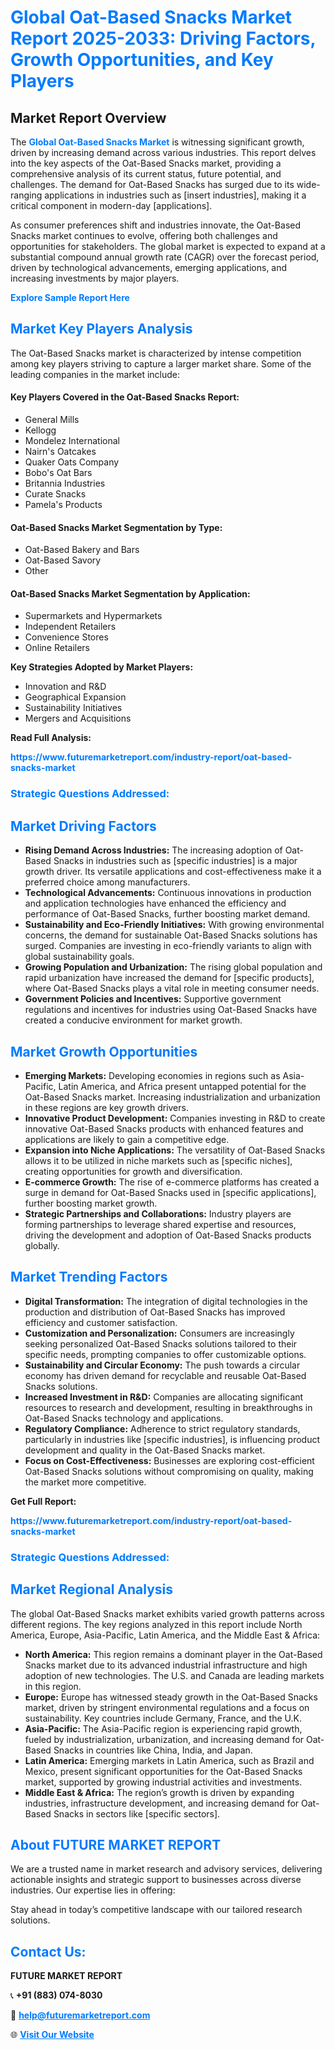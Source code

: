 <h1 style="color: #007BFF;">Global Oat-Based Snacks Market Report 2025-2033: Driving Factors, Growth Opportunities, and Key Players</h1>

<section id="overview">
<h2>Market Report Overview</h2>
<p>The <a href="https://www.futuremarketreport.com/industry-report/oat-based-snacks-market" style="color: #007BFF; text-decoration: none;"><strong>Global Oat-Based Snacks Market</strong></a> is witnessing significant growth, driven by increasing demand across various industries. This report delves into the key aspects of the Oat-Based Snacks market, providing a comprehensive analysis of its current status, future potential, and challenges. The demand for Oat-Based Snacks has surged due to its wide-ranging applications in industries such as [insert industries], making it a critical component in modern-day [applications].</p>
<p>As consumer preferences shift and industries innovate, the Oat-Based Snacks market continues to evolve, offering both challenges and opportunities for stakeholders. The global market is expected to expand at a substantial compound annual growth rate (CAGR) over the forecast period, driven by technological advancements, emerging applications, and increasing investments by major players.</p>
</section>

<section id="overview">
<p><a href="https://www.futuremarketreport.com/request-sample/reportId=51721" style="color: #007BFF; text-decoration: none;"><strong>Explore Sample Report Here</strong></a></p>
</section>

<section id="key-players">
<h2 style="color: #007BFF;">Market Key Players Analysis</h2>
<p>The Oat-Based Snacks market is characterized by intense competition among key players striving to capture a larger market share. Some of the leading companies in the market include:</p>
<h4>Key Players Covered in the Oat-Based Snacks Report:</h4>
<ul><li>General Mills</li><li>Kellogg</li><li>Mondelez International</li><li>Nairn&#039;s Oatcakes</li><li>Quaker Oats Company</li><li>Bobo&#039;s Oat Bars</li><li>Britannia Industries</li><li>Curate Snacks</li><li>Pamela&#039;s Products</li></ul>
<h4>Oat-Based Snacks Market Segmentation by Type:</h4>
<ul><li>Oat-Based Bakery and Bars</li><li>Oat-Based Savory</li><li>Other</li></ul>

<h4>Oat-Based Snacks Market Segmentation by Application:</h4>
<ul><li>Supermarkets and Hypermarkets</li><li>Independent Retailers</li><li>Convenience Stores</li><li>Online Retailers</li></ul>
<p><strong>Key Strategies Adopted by Market Players:</strong></p>
<ul>
<li>Innovation and R&D</li>
<li>Geographical Expansion</li>
<li>Sustainability Initiatives</li>
<li>Mergers and Acquisitions</li>
</ul>
</section>

<section>
<p><strong>Read Full Analysis: </strong></p><a href="https://www.futuremarketreport.com/industry-report/oat-based-snacks-market" style="color: #007BFF; text-decoration: none;"><strong>https://www.futuremarketreport.com/industry-report/oat-based-snacks-market</strong></a>
<h3 style="color: #007BFF;">Strategic Questions Addressed:</h3>
</section>

<section id="driving-factors">
<h2 style="color: #007BFF;">Market Driving Factors</h2>
<ul>
<li><strong>Rising Demand Across Industries:</strong> The increasing adoption of Oat-Based Snacks in industries such as [specific industries] is a major growth driver. Its versatile applications and cost-effectiveness make it a preferred choice among manufacturers.</li>
<li><strong>Technological Advancements:</strong> Continuous innovations in production and application technologies have enhanced the efficiency and performance of Oat-Based Snacks, further boosting market demand.</li>
<li><strong>Sustainability and Eco-Friendly Initiatives:</strong> With growing environmental concerns, the demand for sustainable Oat-Based Snacks solutions has surged. Companies are investing in eco-friendly variants to align with global sustainability goals.</li>
<li><strong>Growing Population and Urbanization:</strong> The rising global population and rapid urbanization have increased the demand for [specific products], where Oat-Based Snacks plays a vital role in meeting consumer needs.</li>
<li><strong>Government Policies and Incentives:</strong> Supportive government regulations and incentives for industries using Oat-Based Snacks have created a conducive environment for market growth.</li>
</ul>
</section>

<section id="growth-opportunities">
<h2 style="color: #007BFF;">Market Growth Opportunities</h2>
<ul>
<li><strong>Emerging Markets:</strong> Developing economies in regions such as Asia-Pacific, Latin America, and Africa present untapped potential for the Oat-Based Snacks market. Increasing industrialization and urbanization in these regions are key growth drivers.</li>
<li><strong>Innovative Product Development:</strong> Companies investing in R&D to create innovative Oat-Based Snacks products with enhanced features and applications are likely to gain a competitive edge.</li>
<li><strong>Expansion into Niche Applications:</strong> The versatility of Oat-Based Snacks allows it to be utilized in niche markets such as [specific niches], creating opportunities for growth and diversification.</li>
<li><strong>E-commerce Growth:</strong> The rise of e-commerce platforms has created a surge in demand for Oat-Based Snacks used in [specific applications], further boosting market growth.</li>
<li><strong>Strategic Partnerships and Collaborations:</strong> Industry players are forming partnerships to leverage shared expertise and resources, driving the development and adoption of Oat-Based Snacks products globally.</li>
</ul>
</section>

<section id="trending-factors">
<h2 style="color: #007BFF;">Market Trending Factors</h2>
<ul>
<li><strong>Digital Transformation:</strong> The integration of digital technologies in the production and distribution of Oat-Based Snacks has improved efficiency and customer satisfaction.</li>
<li><strong>Customization and Personalization:</strong> Consumers are increasingly seeking personalized Oat-Based Snacks solutions tailored to their specific needs, prompting companies to offer customizable options.</li>
<li><strong>Sustainability and Circular Economy:</strong> The push towards a circular economy has driven demand for recyclable and reusable Oat-Based Snacks solutions.</li>
<li><strong>Increased Investment in R&D:</strong> Companies are allocating significant resources to research and development, resulting in breakthroughs in Oat-Based Snacks technology and applications.</li>
<li><strong>Regulatory Compliance:</strong> Adherence to strict regulatory standards, particularly in industries like [specific industries], is influencing product development and quality in the Oat-Based Snacks market.</li>
<li><strong>Focus on Cost-Effectiveness:</strong> Businesses are exploring cost-efficient Oat-Based Snacks solutions without compromising on quality, making the market more competitive.</li>
</ul>
</section>

<section>
<p><strong>Get Full Report: </strong></p><a href="https://www.futuremarketreport.com/industry-report/oat-based-snacks-market" style="color: #007BFF; text-decoration: none;"><strong>https://www.futuremarketreport.com/industry-report/oat-based-snacks-market</strong></a>
<h3 style="color: #007BFF;">Strategic Questions Addressed:</h3>
</section>


<section id="regional-analysis">
<h2 style="color: #007BFF;">Market Regional Analysis</h2>
<p>The global Oat-Based Snacks market exhibits varied growth patterns across different regions. The key regions analyzed in this report include North America, Europe, Asia-Pacific, Latin America, and the Middle East & Africa:</p>
<ul>
<li><strong>North America:</strong> This region remains a dominant player in the Oat-Based Snacks market due to its advanced industrial infrastructure and high adoption of new technologies. The U.S. and Canada are leading markets in this region.</li>
<li><strong>Europe:</strong> Europe has witnessed steady growth in the Oat-Based Snacks market, driven by stringent environmental regulations and a focus on sustainability. Key countries include Germany, France, and the U.K.</li>
<li><strong>Asia-Pacific:</strong> The Asia-Pacific region is experiencing rapid growth, fueled by industrialization, urbanization, and increasing demand for Oat-Based Snacks in countries like China, India, and Japan.</li>
<li><strong>Latin America:</strong> Emerging markets in Latin America, such as Brazil and Mexico, present significant opportunities for the Oat-Based Snacks market, supported by growing industrial activities and investments.</li>
<li><strong>Middle East & Africa:</strong> The region’s growth is driven by expanding industries, infrastructure development, and increasing demand for Oat-Based Snacks in sectors like [specific sectors].</li>
</ul>
</section>

<footer>
<h2 style="color: #007BFF;">About FUTURE MARKET REPORT</h2>
<p>We are a trusted name in market research and advisory services, delivering actionable insights and strategic support to businesses across diverse industries. Our expertise lies in offering:</p>

<p>Stay ahead in today’s competitive landscape with our tailored research solutions.</p>

<h2 style="color: #007BFF;">Contact Us:</h2>
<p><strong>FUTURE MARKET REPORT</strong></p>
<p>📞 <strong>+91 (883) 074-8030</strong></p>
<p>📧 <strong><a href="mailto:help@futuremarketreport.com" style="color: #007BFF;">help@futuremarketreport.com</a></strong></p>
<p>🌐 <strong><a href="https://www.futuremarketreport.com/" style="color: #007BFF;">Visit Our Website</a></strong></p>
</footer>